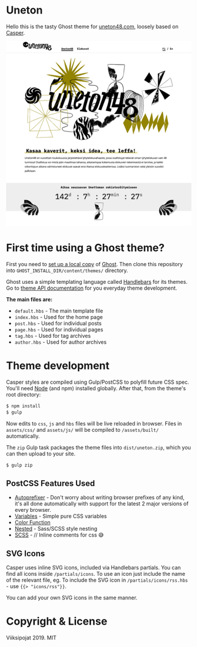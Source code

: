# Uneton

Hello this is the tasty Ghost theme for [uneton48.com](https://uneton48.com), loosely based on [Casper](https://github.com/TryGhost/Casper).

![uneton48.com landing screenshot 2019](./assets/screenshot.png?raw=true)


# First time using a Ghost theme?

First you need to [set up a local copy](https://ghost.org/docs/install/local/) of [Ghost](https://github.com/TryGhost/Ghost). Then clone this repository into `GHOST_INSTALL_DIR/content/themes/` directory.

Ghost uses a simple templating language called [Handlebars](http://handlebarsjs.com/) for its themes. Go to [theme API documentation](https://themes.ghost.org) for you everyday theme development.

**The main files are:**

- `default.hbs` - The main template file
- `index.hbs` - Used for the home page
- `post.hbs` - Used for individual posts
- `page.hbs` - Used for individual pages
- `tag.hbs` - Used for tag archives
- `author.hbs` - Used for author archives


# Theme development

Casper styles are compiled using Gulp/PostCSS to polyfill future CSS spec. You'll need [Node](https://nodejs.org/) (and npm) installed globally. After that, from the theme's root directory:

```bash
$ npm install
$ gulp
```

Now edits to `css`, `js` and `hbs` files will be live reloaded in browser. Files in `assets/css/` and `assets/js/` will be compiled to `/assets/built/` automatically.

The `zip` Gulp task packages the theme files into `dist/uneton.zip`, which you can then upload to your site.

```bash
$ gulp zip
```

## PostCSS Features Used

- [Autoprefixer](https://github.com/postcss/autoprefixer) - Don't worry about writing browser prefixes of any kind, it's all done automatically with support for the latest 2 major versions of every browser.
- [Variables](https://github.com/postcss/postcss-custom-properties) - Simple pure CSS variables
- [Color Function](https://github.com/postcss/postcss-color-function)
- [Nested](https://github.com/postcss/postcss-nested) - Sass/SCSS style nesting
- [SCSS](https://github.com/postcss/postcss-scss) - // Inline comments for css 😅


## SVG Icons

Casper uses inline SVG icons, included via Handlebars partials. You can find all icons inside `/partials/icons`. To use an icon just include the name of the relevant file, eg. To include the SVG icon in `/partials/icons/rss.hbs` - use `{{> "icons/rss"}}`.

You can add your own SVG icons in the same manner.


# Copyright & License

Viiksipojat 2019. MIT

